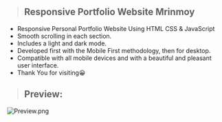 > ## Responsive Portfolio Website Mrinmoy


- Responsive Personal Portfolio Website Using HTML CSS & JavaScript
- Smooth scrolling in each section.
- Includes a light and dark mode.
- Developed first with the Mobile First methodology, then for desktop.
- Compatible with all mobile devices and with a beautiful and pleasant user interface.
-  Thank You for visiting😀

> ## Preview:
![Preview.png](https://github.com/MRINMOY662/Modern-Portfolio-Website-Template/blob/main/prev.png)



